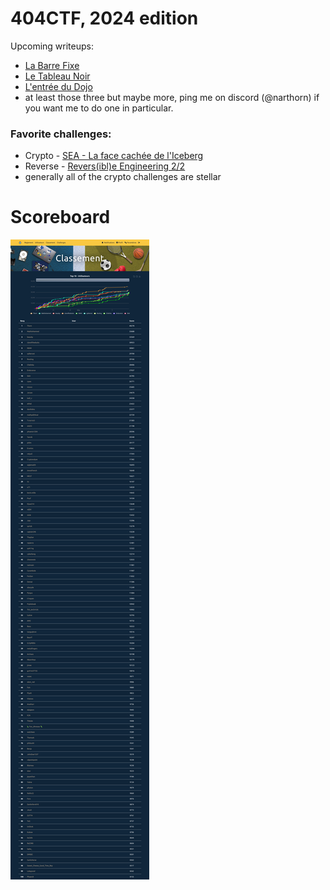 404CTF, 2024 edition
===

Upcoming writeups:

- [La Barre Fixe](06.%20steg/La%20Barre%20Fixe)
- [Le Tableau Noir](07.%20reverse/Le%20Tableau%20Noir/challenge_files)
- [L'entrée du Dojo](07.%20reverse/L'entrée%20du%20Dojo/challenge_files)
- at least those three but maybe more, ping me on discord (@narthorn) if you want me to do one in particular.

### Favorite challenges:

- Crypto - [SEA - La face cachée de l'Iceberg](01.%20crypto/SEA%20-%20La%20face%20cach%C3%A9e%20de%20l'Iceberg/challenge_files)
- Reverse - [Revers(ibl)e Engineering 2/2](07.%20reverse/Revers(ibl)e%20Engineering%20[2_2]/challenge_files)
- generally all of the crypto challenges are stellar

# Scoreboard

![a winrar is an_archiving_tool](404CTF-2024_top100.png)

